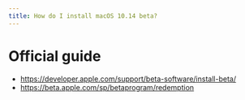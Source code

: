 ```yaml
---
title: How do I install macOS 10.14 beta?
---
```


# Official guide
- <https://developer.apple.com/support/beta-software/install-beta/>
- <https://beta.apple.com/sp/betaprogram/redemption>
